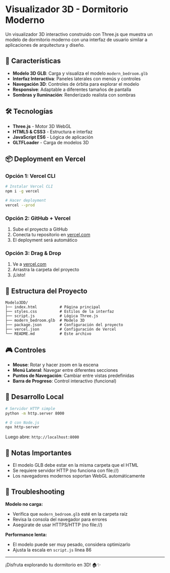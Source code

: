# Visualizador 3D - Dormitorio Moderno

Un visualizador 3D interactivo construido con Three.js que muestra un modelo de dormitorio moderno con una interfaz de usuario similar a aplicaciones de arquitectura y diseño.

## 🚀 Características

- **Modelo 3D GLB**: Carga y visualiza el modelo `modern_bedroom.glb`
- **Interfaz Interactiva**: Paneles laterales con menús y controles
- **Navegación 3D**: Controles de órbita para explorar el modelo
- **Responsive**: Adaptable a diferentes tamaños de pantalla
- **Sombras y Iluminación**: Renderizado realista con sombras

## 🛠️ Tecnologías

- **Three.js** - Motor 3D WebGL
- **HTML5 & CSS3** - Estructura e interfaz
- **JavaScript ES6** - Lógica de aplicación
- **GLTFLoader** - Carga de modelos 3D

## 📦 Deployment en Vercel

### Opción 1: Vercel CLI
```bash
# Instalar Vercel CLI
npm i -g vercel

# Hacer deployment
vercel --prod
```

### Opción 2: GitHub + Vercel
1. Sube el proyecto a GitHub
2. Conecta tu repositorio en [vercel.com](https://vercel.com)
3. El deployment será automático

### Opción 3: Drag & Drop
1. Ve a [vercel.com](https://vercel.com)
2. Arrastra la carpeta del proyecto
3. ¡Listo!

## 📁 Estructura del Proyecto

```
Modelo3DD/
├── index.html          # Página principal
├── styles.css          # Estilos de la interfaz
├── script.js           # Lógica Three.js
├── modern_bedroom.glb  # Modelo 3D
├── package.json        # Configuración del proyecto
├── vercel.json         # Configuración de Vercel
└── README.md           # Este archivo
```

## 🎮 Controles

- **Mouse**: Rotar y hacer zoom en la escena
- **Menú Lateral**: Navegar entre diferentes secciones
- **Puntos de Navegación**: Cambiar entre vistas predefinidas
- **Barra de Progreso**: Control interactivo (funcional)

## 🔧 Desarrollo Local

```bash
# Servidor HTTP simple
python -m http.server 8000

# O con Node.js
npx http-server
```

Luego abre: `http://localhost:8000`

## 📝 Notas Importantes

- El modelo GLB debe estar en la misma carpeta que el HTML
- Se requiere servidor HTTP (no funciona con file://)
- Los navegadores modernos soportan WebGL automáticamente

## 🐛 Troubleshooting

**Modelo no carga:**
- Verifica que `modern_bedroom.glb` esté en la carpeta raíz
- Revisa la consola del navegador para errores
- Asegúrate de usar HTTPS/HTTP (no file://)

**Performance lenta:**
- El modelo puede ser muy pesado, considera optimizarlo
- Ajusta la escala en `script.js` línea 86

---

¡Disfruta explorando tu dormitorio en 3D! 🏠✨

